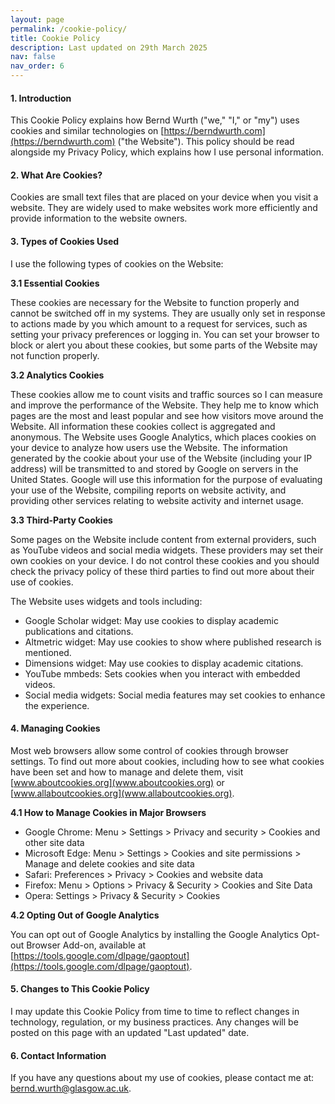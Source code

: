 ```yaml
---
layout: page
permalink: /cookie-policy/
title: Cookie Policy
description: Last updated on 29th March 2025
nav: false
nav_order: 6
---
```


#### **1. Introduction**

This Cookie Policy explains how Bernd Wurth ("we," "I," or "my") uses cookies and similar technologies on [https://berndwurth.com](https://berndwurth.com) ("the Website"). This policy should be read alongside my Privacy Policy, which explains how I use personal information.

#### **2. What Are Cookies?**

Cookies are small text files that are placed on your device when you visit a website. They are widely used to make websites work more efficiently and provide information to the website owners.

#### **3. Types of Cookies Used**

I use the following types of cookies on the Website:

**3.1 Essential Cookies**

These cookies are necessary for the Website to function properly and cannot be switched off in my systems. They are usually only set in response to actions made by you which amount to a request for services, such as setting your privacy preferences or logging in. You can set your browser to block or alert you about these cookies, but some parts of the Website may not function properly.

**3.2 Analytics Cookies**

These cookies allow me to count visits and traffic sources so I can measure and improve the performance of the Website. They help me to know which pages are the most and least popular and see how visitors move around the Website. All information these cookies collect is aggregated and anonymous.
The Website uses Google Analytics, which places cookies on your device to analyze how users use the Website. The information generated by the cookie about your use of the Website (including your IP address) will be transmitted to and stored by Google on servers in the United States. Google will use this information for the purpose of evaluating your use of the Website, compiling reports on website activity, and providing other services relating to website activity and internet usage.

**3.3 Third-Party Cookies**

Some pages on the Website include content from external providers, such as YouTube videos and social media widgets. These providers may set their own cookies on your device. I do not control these cookies and you should check the privacy policy of these third parties to find out more about their use of cookies.

The Website uses widgets and tools including:
- Google Scholar widget: May use cookies to display academic publications and citations.
- Altmetric widget: May use cookies to show where published research is mentioned.
- Dimensions widget: May use cookies to display academic citations.
- YouTube mmbeds: Sets cookies when you interact with embedded videos.
- Social media widgets: Social media features may set cookies to enhance the experience.

#### **4. Managing Cookies**

Most web browsers allow some control of cookies through browser settings. To find out more about cookies, including how to see what cookies have been set and how to manage and delete them, visit [www.aboutcookies.org](www.aboutcookies.org) or [www.allaboutcookies.org](www.allaboutcookies.org).

**4.1 How to Manage Cookies in Major Browsers**

- Google Chrome: Menu > Settings > Privacy and security > Cookies and other site data
- Microsoft Edge: Menu > Settings > Cookies and site permissions > Manage and delete cookies and site data
- Safari: Preferences > Privacy > Cookies and website data
- Firefox: Menu > Options > Privacy & Security > Cookies and Site Data
- Opera: Settings > Privacy & Security > Cookies

**4.2 Opting Out of Google Analytics**

You can opt out of Google Analytics by installing the Google Analytics Opt-out Browser Add-on, available at [https://tools.google.com/dlpage/gaoptout](https://tools.google.com/dlpage/gaoptout).

#### **5. Changes to This Cookie Policy**

I may update this Cookie Policy from time to time to reflect changes in technology, regulation, or my business practices. Any changes will be posted on this page with an updated "Last updated" date.

#### **6. Contact Information**

If you have any questions about my use of cookies, please contact me at: [bernd.wurth@glasgow.ac.uk](bernd.wurth@glasgow.ac.uk).